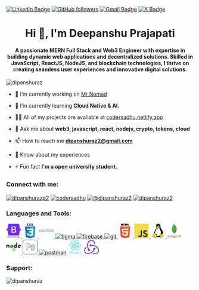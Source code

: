 [![Linkedin Badge](https://img.shields.io/badge/-Deepanshu_Prajapati-blue?style=social&logo=Linkedin&logoColor=blue&link=https://www.linkedin.com/in/codersadhu/)](https://www.linkedin.com/in/codersadhu/) [![GitHub followers](https://img.shields.io/github/followers/dipanshuraz?label=Follow&style=social)](https://github.com/dipanshuraz/?tab=follow) [![Gmail Badge](https://img.shields.io/badge/-Deepanshu_Prajapati-c14438?style=social&logo=Gmail&logoColor=red&link=mailto:dipanshuraz2@gmail.com)](mailto:dipanshuraz2@gmail.com) [![X Badge](https://img.shields.io/badge/-Deepanshu_Prajapati-c14438?style=social&logo=X&logoColor=blue&link=https://x.com/blockC_School
)](https://x.com/blockC_School) 

<h1 align="center">Hi 👋, I'm Deepanshu Prajapati</h1>
<h4 align="center">A passionate MERN Full Stack and Web3 Engineer with expertise in building dynamic web applications and decentralized solutions. Skilled in JavaScript, ReactJS, NodeJS, and blockchain technologies, I thrive on creating seamless user experiences and innovative digital solutions.</h4>


<p align="left"> <img src="https://komarev.com/ghpvc/?username=dipanshuraz&label=Profile%20views&color=0e75b6&style=flat" alt="dipanshuraz" /> </p>

- 🔭 I’m currently working on [Mr Nomad](https://mrnomad.netlify.app/)

- 🌱 I’m currently learning **Cloud Native & AI.**

- 👨‍💻 All of my projects are available at [codersadhu.netlify.app](codersadhu.netlify.app)

- 💬 Ask me about **web3, javascript, react, nodejs, crypto, tokens, cloud**

- 📫 How to reach me **dipanshuraz2@gmail.com**

- 📄 Know about my experiences []()

- ⚡ Fun fact **I'm a open university student.**

<h3 align="left">Connect with me:</h3>
<p align="left">
<a href="https://dev.to/dipanshurazp2" target="blank"><img align="center" src="https://cdn.jsdelivr.net/npm/simple-icons@3.0.1/icons/dev-dot-to.svg" alt="dipanshurazp2" height="30" width="40" /></a>
<a href="https://linkedin.com/in/codersadhu" target="blank"><img align="center" src="https://raw.githubusercontent.com/rahuldkjain/github-profile-readme-generator/master/src/images/icons/Social/linked-in-alt.svg" alt="codersadhu" height="30" width="40" /></a>
<a href="https://medium.com/@dipanshuraz2" target="blank"><img align="center" src="https://raw.githubusercontent.com/rahuldkjain/github-profile-readme-generator/master/src/images/icons/Social/medium.svg" alt="@dipanshuraz2" height="30" width="40" /></a>
<a href="https://www.leetcode.com/dipanshuraz2" target="blank"><img align="center" src="https://raw.githubusercontent.com/rahuldkjain/github-profile-readme-generator/master/src/images/icons/Social/leet-code.svg" alt="dipanshuraz2" height="30" width="40" /></a>
</p>

<h3 align="left">Languages and Tools:</h3>
<p align="left"> <a href="https://getbootstrap.com" target="_blank"> <img src="https://raw.githubusercontent.com/devicons/devicon/master/icons/bootstrap/bootstrap-plain-wordmark.svg" alt="bootstrap" width="40" height="40"/> </a> <a href="https://www.w3schools.com/css/" target="_blank"> <img src="https://raw.githubusercontent.com/devicons/devicon/master/icons/css3/css3-original-wordmark.svg" alt="css3" width="40" height="40"/> </a> <a href="https://expressjs.com" target="_blank"> <img src="https://raw.githubusercontent.com/devicons/devicon/master/icons/express/express-original-wordmark.svg" alt="express" width="40" height="40"/> </a> <a href="https://www.figma.com/" target="_blank"> <img src="https://www.vectorlogo.zone/logos/figma/figma-icon.svg" alt="figma" width="40" height="40"/> </a> <a href="https://firebase.google.com/" target="_blank"> <img src="https://www.vectorlogo.zone/logos/firebase/firebase-icon.svg" alt="firebase" width="40" height="40"/> </a> <a href="https://git-scm.com/" target="_blank"> <img src="https://www.vectorlogo.zone/logos/git-scm/git-scm-icon.svg" alt="git" width="40" height="40"/> </a> <a href="https://www.w3.org/html/" target="_blank"> <img src="https://raw.githubusercontent.com/devicons/devicon/master/icons/html5/html5-original-wordmark.svg" alt="html5" width="40" height="40"/> </a> <a href="https://developer.mozilla.org/en-US/docs/Web/JavaScript" target="_blank"> <img src="https://raw.githubusercontent.com/devicons/devicon/master/icons/javascript/javascript-original.svg" alt="javascript" width="40" height="40"/> </a> <a href="https://www.linux.org/" target="_blank"> <img src="https://raw.githubusercontent.com/devicons/devicon/master/icons/linux/linux-original.svg" alt="linux" width="40" height="40"/> </a> <a href="https://www.mongodb.com/" target="_blank"> <img src="https://raw.githubusercontent.com/devicons/devicon/master/icons/mongodb/mongodb-original-wordmark.svg" alt="mongodb" width="40" height="40"/> </a> <a href="https://nodejs.org" target="_blank"> <img src="https://raw.githubusercontent.com/devicons/devicon/master/icons/nodejs/nodejs-original-wordmark.svg" alt="nodejs" width="40" height="40"/> </a> <a href="https://www.photoshop.com/en" target="_blank"> <img src="https://raw.githubusercontent.com/devicons/devicon/master/icons/photoshop/photoshop-line.svg" alt="photoshop" width="40" height="40"/> </a> <a href="https://postman.com" target="_blank"> <img src="https://www.vectorlogo.zone/logos/getpostman/getpostman-icon.svg" alt="postman" width="40" height="40"/> </a> <a href="https://reactjs.org/" target="_blank"> <img src="https://raw.githubusercontent.com/devicons/devicon/master/icons/react/react-original-wordmark.svg" alt="react" width="40" height="40"/> </a> <a href="https://redux.js.org" target="_blank"> <img src="https://raw.githubusercontent.com/devicons/devicon/master/icons/redux/redux-original.svg" alt="redux" width="40" height="40"/> </a> </p>

<h3 align="left">Support:</h3>
<p><a href="https://www.buymeacoffee.com/dipanshuraz"> <img align="left" src="https://cdn.buymeacoffee.com/buttons/v2/default-yellow.png" height="50" width="210" alt="dipanshuraz" /></a></p><br><br>
